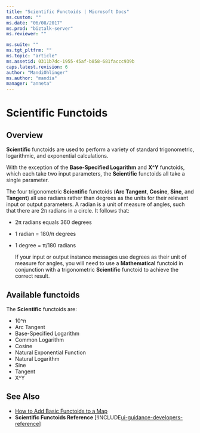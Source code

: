 ```yaml
---
title: "Scientific Functoids | Microsoft Docs"
ms.custom: ""
ms.date: "06/08/2017"
ms.prod: "biztalk-server"
ms.reviewer: ""

ms.suite: ""
ms.tgt_pltfrm: ""
ms.topic: "article"
ms.assetid: 0311b7dc-1955-45af-b858-681faccc939b
caps.latest.revision: 6
author: "MandiOhlinger"
ms.author: "mandia"
manager: "anneta"
---
```

# Scientific Functoids

## Overview
**Scientific** functoids are used to perform a variety of standard trigonometric, logarithmic, and exponential calculations.  

 With the exception of the **Base-Specified Logarithm** and **X^Y** functoids, which each take two input parameters, the **Scientific** functoids all take a single parameter.  

 The four trigonometric **Scientific** functoids (**Arc Tangent**, **Cosine**, **Sine**, and **Tangent**) all use radians rather than degrees as the units for their relevant input or output parameters. A radian is a unit of measure of angles, such that there are 2π radians in a circle. It follows that:  

- 2π radians equals 360 degrees  

- 1 radian = 180/π degrees  

- 1 degree = π/180 radians  

  If your input or output instance messages use degrees as their unit of measure for angles, you will need to use a **Mathematical** functoid in conjunction with a trigonometric **Scientific** functoid to achieve the correct result.  

## Available functoids  
 The **Scientific** functoids are: 

* 10^n
* Arc Tangent
* Base-Specified Logarithm
* Common Logarithm
* Cosine
* Natural Exponential Function
* Natural Logarithm
* Sine
* Tangent
* X^Y

## See Also  
- [How to Add Basic Functoids to a Map](../core/how-to-add-basic-functoids-to-a-map.md)   
- **Scientific Functoids Reference** [!INCLUDE[ui-guidance-developers-reference](../includes/ui-guidance-developers-reference.md)]
